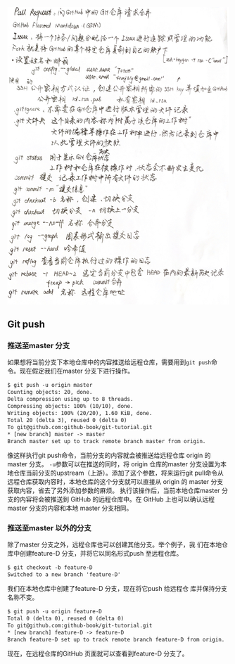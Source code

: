 ![GitHub基本命令](Github基本命令.jpg)
## Git push
### 推送至master 分支
如果想将当前分支下本地仓库中的内容推送给远程仓库，需要用到`git push`命令。现在假定我们在master 分支下进行操作。
```
$ git push -u origin master
Counting objects: 20, done.
Delta compression using up to 8 threads.
Compressing objects: 100% (10/10), done.
Writing objects: 100% (20/20), 1.60 KiB, done.
Total 20 (delta 3), reused 0 (delta 0)
To git@github.com:github-book/git-tutorial.git
* [new branch] master -> master
Branch master set up to track remote branch master from origin.
```
像这样执行git push命令，当前分支的内容就会被推送给远程仓库 origin 的master 分支。
`-u`参数可以在推送的同时，将 origin 仓库的master 分支设置为本地仓库当前分支的upstream（上游）。添加了这个参数，将来运行git pull命令从远程仓库获取内容时，本地仓库的这个分支就可以直接从 origin 的 master 分支获取内容，省去了另外添加参数的麻烦。
执行该操作后，当前本地仓库master 分支的内容将会被推送到 GitHub 的远程仓库中。在 GitHub 上也可以确认远程 master 分支的内容和本地 master 分支相同。

### 推送至master 以外的分支
除了master 分支之外，远程仓库也可以创建其他分支。举个例子，我
们在本地仓库中创建feature-D 分支，并将它以同名形式push 至远程仓库。
```
$ git checkout -b feature-D
Switched to a new branch 'feature-D'
```
我们在本地仓库中创建了feature-D 分支，现在将它push 给远程仓
库并保持分支名称不变。

```
$ git push -u origin feature-D
Total 0 (delta 0), reused 0 (delta 0)
To git@github.com:github-book/git-tutorial.git
* [new branch] feature-D -> feature-D
Branch feature-D set up to track remote branch feature-D from origin.
```
现在，在远程仓库的GitHub 页面就可以查看到feature-D 分支了。